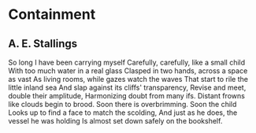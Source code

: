 # Containment
## A. E. Stallings
So long I have been carrying myself
Carefully, carefully, like a small child
With too much water in a real glass
Clasped in two hands, across a space as vast
As living rooms, while gazes watch the waves
That start to rile the little inland sea
And slap against its cliffs' transparency,
Revise and meet, double their amplitude,
Harmonizing doubt from many ifs.
Distant frowns like clouds begin to brood.
Soon there is overbrimming. Soon the child
Looks up to find a face to match the scolding,
And just as he does, the vessel he was holding
Is almost set down safely on the bookshelf.